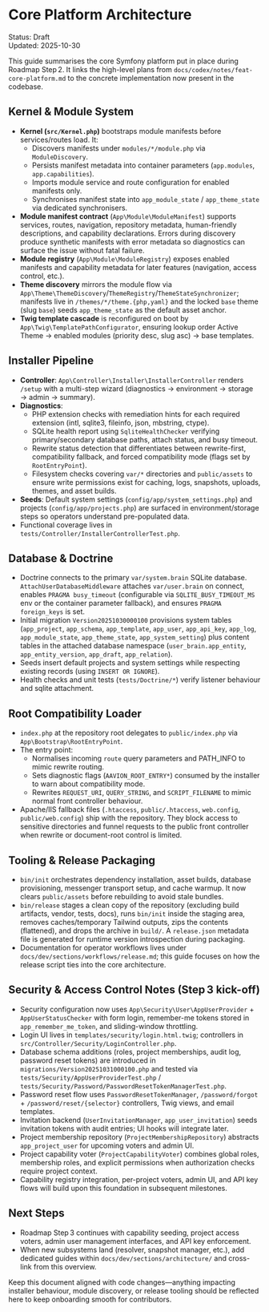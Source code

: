 # Core Platform Architecture

Status: Draft  
Updated: 2025-10-30

This guide summarises the core Symfony platform put in place during Roadmap Step 2. It links the high-level plans from `docs/codex/notes/feat-core-platform.md` to the concrete implementation now present in the codebase.

## Kernel & Module System

- **Kernel (`src/Kernel.php`)** bootstraps module manifests before services/routes load. It:
  - Discovers manifests under `modules/*/module.php` via `ModuleDiscovery`.
  - Persists manifest metadata into container parameters (`app.modules`, `app.capabilities`).
  - Imports module service and route configuration for enabled manifests only.
  - Synchronises manifest state into `app_module_state` / `app_theme_state` via dedicated synchronisers.
- **Module manifest contract** (`App\Module\ModuleManifest`) supports services, routes, navigation, repository metadata, human-friendly descriptions, and capability declarations. Errors during discovery produce synthetic manifests with error metadata so diagnostics can surface the issue without fatal failure.
- **Module registry** (`App\Module\ModuleRegistry`) exposes enabled manifests and capability metadata for later features (navigation, access control, etc.).
- **Theme discovery** mirrors the module flow via `App\Theme\ThemeDiscovery`/`ThemeRegistry`/`ThemeStateSynchronizer`; manifests live in `/themes/*/theme.{php,yaml}` and the locked `base` theme (slug `base`) seeds `app_theme_state` as the default asset anchor.
- **Twig template cascade** is reconfigured on boot by `App\Twig\TemplatePathConfigurator`, ensuring lookup order Active Theme → enabled modules (priority desc, slug asc) → base templates.

## Installer Pipeline

- **Controller**: `App\Controller\Installer\InstallerController` renders `/setup` with a multi-step wizard (diagnostics → environment → storage → admin → summary).
- **Diagnostics**:
  - PHP extension checks with remediation hints for each required extension (intl, sqlite3, fileinfo, json, mbstring, ctype).
  - SQLite health report using `SqliteHealthChecker` verifying primary/secondary database paths, attach status, and busy timeout.
  - Rewrite status detection that differentiates between rewrite-first, compatibility fallback, and forced compatibility mode (flags set by `RootEntryPoint`).
  - Filesystem checks covering `var/*` directories and `public/assets` to ensure write permissions exist for caching, logs, snapshots, uploads, themes, and asset builds.
- **Seeds**: Default system settings (`config/app/system_settings.php`) and projects (`config/app/projects.php`) are surfaced in environment/storage steps so operators understand pre-populated data.
- Functional coverage lives in `tests/Controller/InstallerControllerTest.php`.

## Database & Doctrine

- Doctrine connects to the primary `var/system.brain` SQLite database. `AttachUserDatabaseMiddleware` attaches `var/user.brain` on connect, enables `PRAGMA busy_timeout` (configurable via `SQLITE_BUSY_TIMEOUT_MS` env or the container parameter fallback), and ensures `PRAGMA foreign_keys` is set.
- Initial migration `Version20251030000100` provisions system tables (`app_project`, `app_schema`, `app_template`, `app_user`, `app_api_key`, `app_log`, `app_module_state`, `app_theme_state`, `app_system_setting`) plus content tables in the attached database namespace (`user_brain.app_entity`, `app_entity_version`, `app_draft`, `app_relation`).
- Seeds insert default projects and system settings while respecting existing records (using `INSERT OR IGNORE`).
- Health checks and unit tests (`tests/Doctrine/*`) verify listener behaviour and sqlite attachment.

## Root Compatibility Loader

- `index.php` at the repository root delegates to `public/index.php` via `App\Bootstrap\RootEntryPoint`.
- The entry point:
  - Normalises incoming `route` query parameters and PATH_INFO to mimic rewrite routing.
  - Sets diagnostic flags (`AAVION_ROOT_ENTRY*`) consumed by the installer to warn about compatibility mode.
  - Rewrites `REQUEST_URI`, `QUERY_STRING`, and `SCRIPT_FILENAME` to mimic normal front controller behaviour.
- Apache/IIS fallback files (`.htaccess`, `public/.htaccess`, `web.config`, `public/web.config`) ship with the repository. They block access to sensitive directories and funnel requests to the public front controller when rewrite or document-root control is limited.

## Tooling & Release Packaging

- `bin/init` orchestrates dependency installation, asset builds, database provisioning, messenger transport setup, and cache warmup. It now clears `public/assets` before rebuilding to avoid stale bundles.
- `bin/release` stages a clean copy of the repository (excluding build artifacts, vendor, tests, docs), runs `bin/init` inside the staging area, removes caches/temporary Tailwind outputs, zips the contents (flattened), and drops the archive in `build/`. A `release.json` metadata file is generated for runtime version introspection during packaging.
- Documentation for operator workflows lives under `docs/dev/sections/workflows/release.md`; this guide focuses on how the release script ties into the core architecture.

## Security & Access Control Notes (Step 3 kick-off)

- Security configuration now uses `App\Security\User\AppUserProvider` + `AppUserStatusChecker` with form login, remember-me tokens stored in `app_remember_me_token`, and sliding-window throttling.
- Login UI lives in `templates/security/login.html.twig`; controllers in `src/Controller/Security/LoginController.php`.
- Database schema additions (roles, project memberships, audit log, password reset tokens) are introduced in `migrations/Version20251031000100.php` and tested via `tests/Security/AppUserProviderTest.php` / `tests/Security/Password/PasswordResetTokenManagerTest.php`.
- Password reset flow uses `PasswordResetTokenManager`, `/password/forgot` + `/password/reset/{selector}` controllers, Twig views, and email templates.
- Invitation backend (`UserInvitationManager`, `app_user_invitation`) seeds invitation tokens with audit entries; UI hooks will integrate later.
- Project membership repository (`ProjectMembershipRepository`) abstracts `app_project_user` for upcoming voters and admin UI.
- Project capability voter (`ProjectCapabilityVoter`) combines global roles, membership roles, and explicit permissions when authorization checks require project context.
- Capability registry integration, per-project voters, admin UI, and API key flows will build upon this foundation in subsequent milestones.

## Next Steps

- Roadmap Step 3 continues with capability seeding, project access voters, admin user management interfaces, and API key enforcement.
- When new subsystems land (resolver, snapshot manager, etc.), add dedicated guides within `docs/dev/sections/architecture/` and cross-link from this overview.

Keep this document aligned with code changes—anything impacting installer behaviour, module discovery, or release tooling should be reflected here to keep onboarding smooth for contributors.
